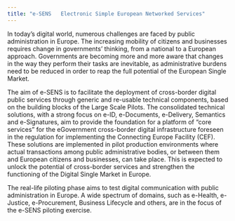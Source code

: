 ```yaml
---
title: "e-SENS   Electronic Simple European Networked Services"
---
```


In today’s digital world, numerous challenges are faced by public administration in Europe. The increasing mobility of citizens and businesses requires change in governments’ thinking, from a national to a European approach. Governments are becoming more and more aware that changes in the way they perform their tasks are inevitable, as administrative burdens need to be reduced in order to reap the full potential of the European Single Market.

The aim of e-SENS is to facilitate the deployment of cross-border digital public services through generic and re-usable technical components, based on the building blocks of the Large Scale Pilots. The consolidated technical solutions, with a strong focus on e-ID, e-Documents, e-Delivery, Semantics and e-Signatures, aim to provide the foundation for a platform of “core services” for the eGovernment cross-border digital infrastructure foreseen in the regulation for implementing the Connecting Europe Facility (CEF). These solutions are implemented in pilot production environments where actual transactions among public administrative bodies, or between them and European citizens and businesses, can take place. This is expected to unlock the potential of cross-border services and strengthen the functioning of the Digital Single Market in Europe.

The real-life piloting phase aims to test digital communication with public administration in Europe. A wide spectrum of domains, such as e-Health, e-Justice, e-Procurement, Business Lifecycle and others, are in the focus of the e-SENS piloting exercise.

